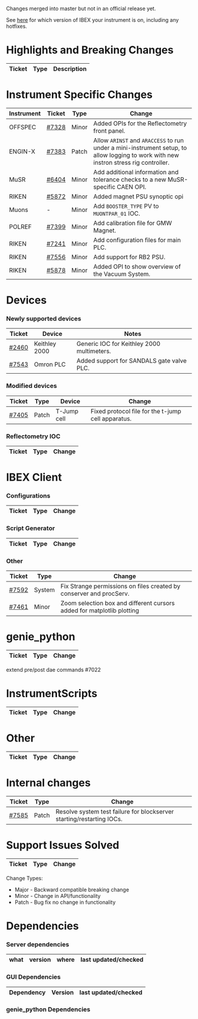 Changes merged into master but not in an official release yet.

See [here](https://github.com/ISISComputingGroup/IBEX/wiki#instrument-information--hotfixes) for which version of IBEX your instrument is on, including any hotfixes.

# Highlights and Breaking Changes

| Ticket | Type | Description |
| ------ | ---- | ----------- |

# Instrument Specific Changes

| Instrument| Ticket | Type  | Change |
| --------- | ------ | ------| ------------- |
| OFFSPEC | [#7328](https://github.com/ISISComputingGroup/IBEX/issues/7328) | Minor | Added OPIs for the Reflectometry front panel. |
| ENGIN-X | [#7383](https://github.com/ISISComputingGroup/IBEX/issues/7383) | Patch | Allow `ARINST` and `ARACCESS` to run under a mini-instrument setup, to allow logging to work with new instron stress rig controller. |
| MuSR | [#6404](https://github.com/ISISComputingGroup/IBEX/issues/6404) | Minor | Add additional information and tolerance checks to a new MuSR-specific CAEN OPI. |
| RIKEN | [#5872](https://github.com/ISISComputingGroup/IBEX/issues/5872) | Minor | Added magnet PSU synoptic opi |
| Muons | - | Minor | Add `BOOSTER_TYPE` PV to `MUONTPAR_01` IOC. |
| POLREF | [#7399](https://github.com/ISISComputingGroup/IBEX/issues/7399) | Minor | Add calibration file for GMW Magnet. |
| RIKEN | [#7241](https://github.com/ISISComputingGroup/IBEX/issues/7241) | Minor | Add configuration files for main PLC. |
| RIKEN | [#7556](https://github.com/ISISComputingGroup/IBEX/issues/7556) | Minor | Add support for RB2 PSU. |
| RIKEN | [#5878](https://github.com/ISISComputingGroup/IBEX/issues/5878) | Minor | Added OPI to show overview of the Vacuum System. |


# Devices

### Newly supported devices

| Ticket | Device | Notes|
| ------ | ------ | -----|
| [#2460](https://github.com/ISISComputingGroup/IBEX/issues/2460) | Keithley 2000 | Generic IOC for Keithley 2000 multimeters. |
| [#7543](https://github.com/ISISComputingGroup/IBEX/issues/7543) | Omron PLC | Added support for SANDALS gate valve PLC. |

### Modified devices

| Ticket | Type | Device | Change |
| ------ | --- |------| ------------- |
| [#7405](https://github.com/ISISComputingGroup/IBEX/issues/7405) | Patch | T-Jump cell | Fixed protocol file for the t-jump cell apparatus. |

### Reflectometry IOC

| Ticket | Type | Change |
| ------ | --- | ------------- |

#  IBEX Client

### Configurations

| Ticket | Type  | Change |
| ------ | ----  | ------------- |



### Script Generator
| Ticket | Type  | Change |
| ------ | ---- | ----------- |


### Other

| Ticket | Type  | Change |
| ------ | ----  | ------------- |
| [#7592](https://github.com/ISISComputingGroup/IBEX/issues/7592) | System | Fix Strange permissions on files created by conserver and procServ. |
| [#7461](https://github.com/ISISComputingGroup/IBEX/issues/7461) | Minor | Zoom selection box and different cursors added for matplotlib plotting |

# genie_python

| Ticket | Type  | Change |
| ------ | ------| ------------- |


extend pre/post dae commands #7022
# InstrumentScripts

| Ticket | Type  | Change |
| ------ | ------| ------------- |


# Other

| Ticket | Type  | Change |
| ------ | ------| ------------- |

# Internal changes

| Ticket | Type  | Change |
| ------ | ------| ------------- |
| [#7585](https://github.com/ISISComputingGroup/IBEX/issues/7585) | Patch | Resolve system test failure for blockserver starting/restarting IOCs. |

# Support Issues Solved

| Ticket | Type  | Change |
| ------ | ------| ------------- |


Change Types: 

* Major - Backward compatible breaking change
* Minor - Change in API/functionality
* Patch - Bug fix no change in functionality

# Dependencies

### Server dependencies

what | version | where | last updated/checked
---- | ------- | ----- | --------------------

### GUI Dependencies

Dependency | Version | last updated/checked
---- | ------- | --------------------

### genie_python Dependencies
